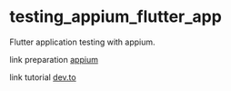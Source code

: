 # testing_appium_flutter_app

Flutter application testing with appium.

link preparation [appium](http://appium.io/docs/en/about-appium/getting-started/#getting-started)

link tutorial [ dev.to ](https://dev.to/netfirms/flutter-app-testing-with-appium-flutter-driver-33ko)


